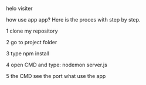 helo visiter

how use app app?
Here is the proces with step by step.

1 clone my repository

2 go to project folder

3 type npm install

4 open CMD and type: nodemon server.js

5 the CMD see the port what use the app
